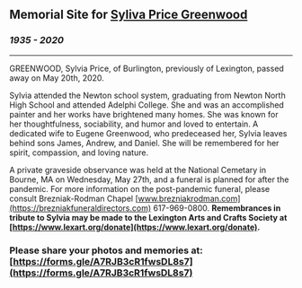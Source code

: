 ## Memorial Site for [Syliva Price Greenwood](https://civics.github.io/Sylvia)
### *1935 - 2020* 

-----


GREENWOOD, Sylvia Price, of Burlington, previously of Lexington, passed away on May 20th, 2020.  

Sylvia attended the Newton school system, graduating from Newton North High School and attended Adelphi College.  She and was an accomplished painter and her works have brightened many homes.  She was known for her thoughtfulness, sociability, and humor and loved to entertain.  A dedicated wife to Eugene Greenwood, who predeceased her, Sylvia leaves behind sons James, Andrew, and Daniel. She will be remembered for her spirit, compassion, and loving nature.

A private graveside observance was held at the National Cemetary in Bourne, MA on Wednesday, May 27th, and a funeral is planned for after the pandemic.  For more information on the post-pandemic funeral, please consult Brezniak-Rodman Chapel [www.brezniakrodman.com](https://brezniakfuneraldirectors.com) 617-969-0800.  **Remembrances in tribute to Sylvia may be made to the Lexington Arts and Crafts Society at [https://www.lexart.org/donate](https://www.lexart.org/donate).**

### Please share your photos and memories at: [https://forms.gle/A7RJB3cR1fwsDL8s7](https://forms.gle/A7RJB3cR1fwsDL8s7) 


